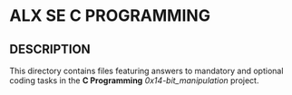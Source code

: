 ALX SE C PROGRAMMING
====================

DESCRIPTION
-----------

This directory contains files featuring answers to mandatory and optional coding tasks in the **C Programming** *0x14-bit_manipulation* project.
